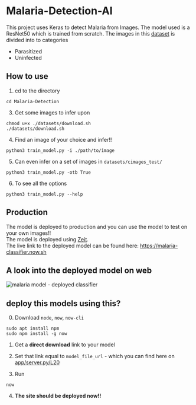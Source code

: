 # Malaria-Detection-AI

This project uses Keras to detect Malaria from Images. The model used is a ResNet50 which is trained from scratch.
The images in this [dataset](https://www.kaggle.com/iarunava/cell-images-for-detecting-malaria) is divided into to categories
- Parasitized
- Uninfected

## How to use


1. cd to the directory
```
cd Malaria-Detection
```

3. Get some images to infer upon
```
chmod u+x ./datasets/download.sh
./datasets/download.sh
```

4. Find an image of your choice and infer!!
```
python3 train_model.py -i ./path/to/image
```

5. Can even infer on a set of images in `datasets/cimages_test/`
```
python3 train_model.py -otb True
```

6. To see all the options
```
python3 train_model.py --help
```

## Production

The model is deployed to production and you can use the model to test on your own images!!<br/>
The model is deployed using [Zeit](https://zeit.co/).<br/>
The live link to the deployed model can be found here: https://malaria-classifier.now.sh <br/>

## A look into the deployed model on web

![malaria model - deployed classifier](https://raw.githubusercontent.com/sarthaksahni1/AiConclave-Medical/master/images/Comparison%20Model.png)

## deploy this models using this?

0. Download `node`, `now`, `now-cli`
```
sudo apt install npm
sudo npm install -g now
```

1. Get a **direct download** link to your model

2. Set that link equal to `model_file_url` - which you can find here on [app/server.py/L20](https://github.com/sarthaksahni1/AiConclave-Medical/blob/master/Malaria%20Detection-AI/zeit/app/server.py#L20)

3. Run
```
now
```
4. **The site should be deployed now!!**
